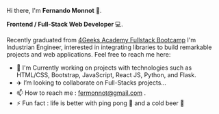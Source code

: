 Hi there, I'm <b>Fernando Monnot</b> 👋.




<b> Frontend / Full-Stack Web Developer </b> 💻.



Recently graduated from <a href="http://www.4geeksacademy.com">4Geeks Academy Fullstack Bootcamp</a> I'm Industrian Engineer, interested in integrating libraries to build remarkable projects and web applications. Feel free to reach me here:



- 👀 I'm Currently working on projects with technologies such as HTML/CSS, Bootstrap, JavaScript, React JS, Python, and Flask.
- :airplane: I’m looking to collaborate on  Full-Stacks projects...
- 📫 How to reach me : fermonnot@gmail.com .
- :zap: Fun fact : life is better with ping pong 🏓 and a cold beer 🍺 

<!---
fermonnot/fermonnot is a ✨ special ✨ repository because its `README.md` (this file) appears on your GitHub profile.
You can click the Preview link to take a look at your changes.
--->
